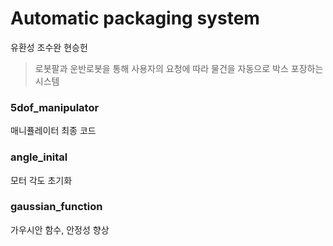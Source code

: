 # Automatic packaging system

유환성 조수완 현승헌

> 로봇팔과 운반로봇을 통해 사용자의 요청에 따라 물건을 자동으로 박스 포장하는 시스템
> 
### 5dof_manipulator
매니퓰레이터 최종 코드

### angle_inital
모터 각도 초기화

### gaussian_function
가우시안 함수, 안정성 향상
